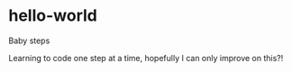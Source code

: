 # hello-world
Baby steps

Learning to code one step at a time, hopefully I can only improve on this?!
